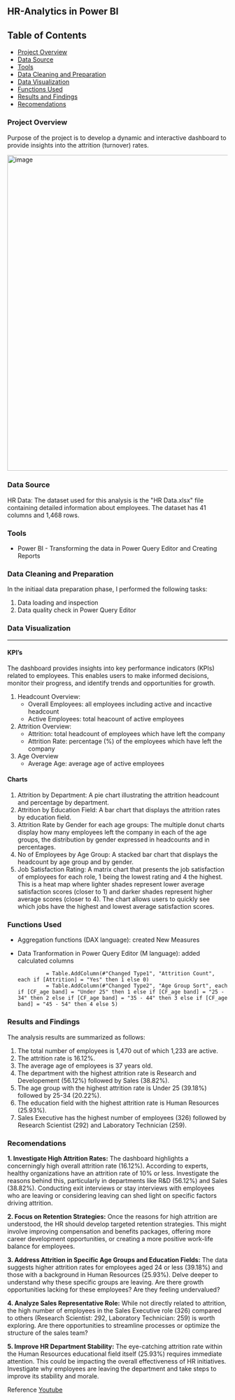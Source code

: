 ## HR-Analytics in Power BI

## Table of Contents
- [Project Overview](#project-overview)
- [Data Source](#data-source)
- [Tools](#tools)
- [Data Cleaning and Preparation](#data-cleaning-and-preparation)
- [Data Visualization](#data-visualization)
- [Functions Used](#functions-used)
- [Results and Findings](#results-and-findings)
- [Recomendations](#recomendations)


### Project Overview
Purpose of the project is to develop a dynamic and interactive dashboard to provide insights into the attrition (turnover) rates.

<img width="722" alt="image" src="https://github.com/irenhajnal/HR-Analytics/assets/122035130/84362595-27f0-4394-b950-298056445eba">

### Data Source
HR Data: The dataset used for this analysis is the "HR Data.xlsx" file containing detailed information about employees. The dataset has 41 columns and 1,468 rows.

### Tools
- Power BI - Transforming the data in Power Query Editor and Creating Reports

### Data Cleaning and Preparation
In the initiaal data preparation phase, I performed the following tasks:
1. Data loading and inspection
2. Data quality check in Power Query Editor

### Data Visualization
---
#### KPI’s
The dashboard provides insights into key performance indicators (KPIs) related to employees. This enables users to make informed decisions, monitor their progress, and identify trends and opportunities for growth.
  1. Headcount Overview:
      - Overall Employees: all employees including active and incactive headcount
      - Active Employees: total heacount of active employees 
 2. Attrition Overview:
      - Attrition: total headcount of employees which have left the company
      - Attrition Rate: percentage (%) of the employees which have left the company
3. Age Overview
      - Average Age:  average age of active employees
     
#### Charts
  1.	Attrition by Department: A pie chart illustrating the attrition headcount and percentage by department.
  2.	Attrition by Education Field: A bar chart that displays the attrition rates by education field.
  3.	Attrition Rate by Gender for each age groups: The multiple donut charts display how many employees left the company in each of the age groups, the distribution by gender expressed in headcounts and in percentages.
  4.	No of Employees by Age Group: A stacked bar chart that displays the headcount by age group and by gender.
  5.	Job Satisfaction Rating: A matrix chart that presents the job satisfaction of employees for each role, 1 being the lowest rating and 4 the highest. This is a heat map where lighter shades represent lower average satisfaction scores (closer to 1) and darker shades represent higher average scores (closer to 4). The chart allows users to quickly see which jobs have the highest and lowest average satisfaction scores.
     
### Functions Used ###
- Aggregation functions (DAX language): created New Measures
- Data Tranformation in Power Query Editor (M language): added calculated columns
  
               = Table.AddColumn(#"Changed Type1", "Attrition Count", each if [Attrition] = "Yes" then 1 else 0)
               = Table.AddColumn(#"Changed Type2", "Age Group Sort", each if [CF_age band] = "Under 25" then 1 else if [CF_age band] = "25 - 34" then 2 else if [CF_age band] = "35 - 44" then 3 else if [CF_age band] = "45 - 54" then 4 else 5)
  
### Results and Findings
The analysis results are summarized as follows:
1. The total number of employees is 1,470 out of which 1,233 are active.
2. The attrition rate is 16.12%.
3. The average age of employees is 37 years old.
4. The department with the highest attrition rate is Research and Developement (56.12%) followed by Sales (38.82%).
5. The age group with the highest attrition rate is Under 25 (39.18%) followed by 25-34 (20.22%).
6. The education field with the highest attrition rate is Human Resources (25.93%).
7. Sales Executive has the highest number of employees (326) followed by Research Scientist (292) and Laboratory Technician (259).

### Recomendations
**1. Investigate High Attrition Rates:** The dashboard highlights a concerningly high overall attrition rate (16.12%). According to experts, healthy organizations have an attrition rate of 10% or less. Investigate the reasons behind this, particularly in departments like R&D (56.12%) and Sales (38.82%). Conducting exit interviews or stay interviews with employees who are leaving or considering leaving can shed light on specific factors driving attrition.

**2. Focus on Retention Strategies:** Once the reasons for high attrition are understood, the HR should develop targeted retention strategies. This might involve improving compensation and benefits packages, offering more career development opportunities, or creating a more positive work-life balance for employees.

**3. Address Attrition in Specific Age Groups and Education Fields:**  The data suggests higher attrition rates for employees aged 24 or less (39.18%) and those with a background in Human Resources (25.93%).  Delve deeper to understand why these specific groups are leaving.  Are there growth opportunities lacking for these employees? Are they feeling undervalued?

**4. Analyze Sales Representative Role:**  While not directly related to attrition, the high number of employees in the Sales Executive role (326) compared to others (Research Scientist: 292, Laboratory Technician: 259) is worth exploring.  Are there opportunities to streamline processes or optimize the structure of the sales team?

**5. Improve HR Department Stability:**   The  eye-catching  attrition rate within the Human Resources educational field itself (25.93%) requires immediate attention.  This could be impacting the overall effectiveness of HR initiatives.  Investigate why employees are leaving the department and take steps to improve its stability and morale.


Reference [Youtube](https://www.youtube.com/watch?v=-sOHVl_iCHA&list=PLO9LeSU_vHCWUvkE1FrGeNxSve7YtJrYl)
